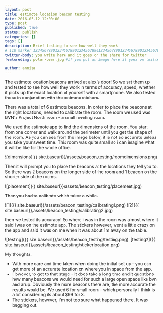 ```yaml
---
layout: post
title: estimote location beacon testing
date: 2016-05-12 12:00:00
type: post
published: true
status: publish
categories: []
tags: []
description: Brief testing to see how well they work
# 110 marker 1234567890123456789012345678901234567890123456789012345678901234567890123456789012345678901234567890123456789
twitter-body: you write here and it goes on the share for twitter
featuredimg: polar-bear.jpg #if you put an image here it goes on twitter too

author: annisa
---
```


The estimote location beacons arrived at alex's door! So we set them up and tested to see how well they work in terms of accuracy, speed, whether it picks up the exact location of yourself with a smartphone. We also tested these in conjunction with the estimote stickers.

There was a total of 6 estimote beacons. In order to place the beacons at the right locations, needed to calibrate the room. The room we used was BVN's Project North room - a small meeting room. 

We used the estimote app to find the dimensions of the room. You start from one corner and walk around the perimeter until you get the shape of the room. As you can see from the image below, it is not so accurate unless you take your sweet time. This room was quite small so i can imagine what it will be like for the whole office.

![dimensions]({{ site.baseurl}}/assets/beacon_testing/roomdimensions.png)

Then it will prompt you to place the beacons at the locations they tell you to. So there was 2 beacons on the longer side of the room and 1 beacon on the shorter side of the rooms.

![placement]({{ site.baseurl}}/assets/beacon_testing/placement.jpg)

Then you had to calibrate which takes a while.

![1]({{ site.baseurl}}/assets/beacon_testing/calibrating1.png)
![2]({{ site.baseurl}}/assets/beacon_testing/calibrating2.jpg)

then we tested its accuracy! So where i was in the room was almost where it said i was on the estimote app. The stickers however, went a little crazy on the app and said it was on me when it was about 1m away on the table.

![testing]({{ site.baseurl}}/assets/beacon_testing/testing.png)
![testing2]({{ site.baseurl}}/assets/beacon_testing/stickerlocation.png)

My thoughts:
 - With more care and time taken when doing the initial set up - you can get more of an accurate location on where you in space from the app. 
 - However, to get to that stage - it does take a long time and it questions how many beacons we would need for such a large open space like bvn and arup. Obviously the more beacons there are, the more accurate the results would be. We used 6 for small room - which personally I think is a lot considering its about $99 for 3. 
 - The stickers, however, i'm not too sure what happened there. It was bugging out. 